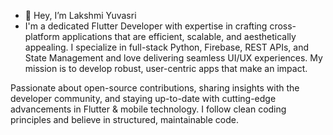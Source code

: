 - 👋 Hey, I’m Lakshmi Yuvasri
- I'm a dedicated Flutter Developer with expertise in crafting cross-platform applications that are efficient, scalable, and aesthetically appealing. I specialize in full-stack Python, Firebase, REST APIs, and State Management and love delivering seamless UI/UX experiences. My mission is to develop robust, user-centric apps that make an impact.

Passionate about open-source contributions, sharing insights with the developer community, and staying up-to-date with cutting-edge advancements in Flutter & mobile technology. I follow clean coding principles and believe in structured, maintainable code.

